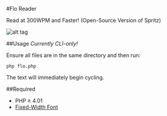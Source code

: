 #Flo Reader

Read at 300WPM and Faster! (Open-Source Version of Spritz)

![alt tag](http://i.imgur.com/4UUTTxR.png)


##Usage
*Currently CLI-only!*

Ensure all files are in the same directory and then run:

    php flo.php
    
The text will immediately begin cycling.

##Required
* PHP ≥ 4.01
* [Fixed-Width Font](http://www.fontsquirrel.com/fonts/droid-sans-mono)

